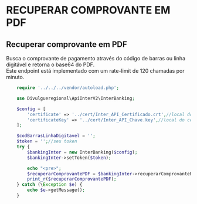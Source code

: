 # RECUPERAR COMPROVANTE EM PDF

## Recuperar comprovante em PDF
Busca o comprovante de pagamento através do código de barras ou linha digitável e retorna o base64 do PDF.<br>
Este endpoint está implementado com um rate-limit de 120 chamadas por minuto.

```php
    require '../../../vendor/autoload.php';

    use Divulgueregional\ApiInterV2\InterBanking;

    $config = [
        'certificate' => '../cert/Inter_API_Certificado.crt',//local do certificado crt
        'certificateKey' => '../cert/Inter_API_Chave.key',//local do certificado key
    ];

    $codBarrasLinhaDigitavel = '';
    $token = '';//seu token
    try {
        $bankingInter = new InterBanking($config);
        $bankingInter->setToken($token);

        echo "<pre>";
        $recuperarComprovantePDF = $bankingInter->recuperarComprovantePDF($codBarrasLinhaDigitavel);
        print_r($recuperarComprovantePDF);
    } catch (\Exception $e) {
        echo $e->getMessage();
    }
```
